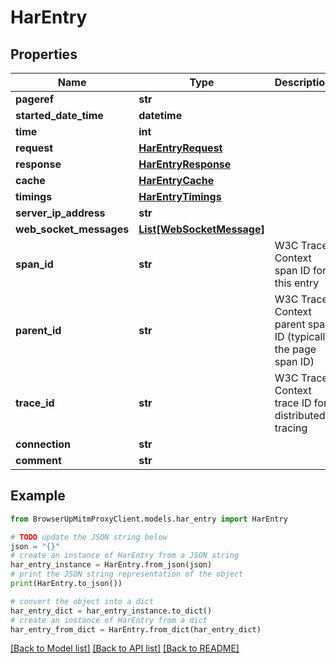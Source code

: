 # HarEntry


## Properties

Name | Type | Description | Notes
------------ | ------------- | ------------- | -------------
**pageref** | **str** |  | [optional] 
**started_date_time** | **datetime** |  | 
**time** | **int** |  | 
**request** | [**HarEntryRequest**](HarEntryRequest.md) |  | 
**response** | [**HarEntryResponse**](HarEntryResponse.md) |  | 
**cache** | [**HarEntryCache**](HarEntryCache.md) |  | 
**timings** | [**HarEntryTimings**](HarEntryTimings.md) |  | 
**server_ip_address** | **str** |  | [optional] 
**web_socket_messages** | [**List[WebSocketMessage]**](WebSocketMessage.md) |  | [optional] 
**span_id** | **str** | W3C Trace Context span ID for this entry | [optional] 
**parent_id** | **str** | W3C Trace Context parent span ID (typically the page span ID) | [optional] 
**trace_id** | **str** | W3C Trace Context trace ID for distributed tracing | [optional] 
**connection** | **str** |  | [optional] 
**comment** | **str** |  | [optional] 

## Example

```python
from BrowserUpMitmProxyClient.models.har_entry import HarEntry

# TODO update the JSON string below
json = "{}"
# create an instance of HarEntry from a JSON string
har_entry_instance = HarEntry.from_json(json)
# print the JSON string representation of the object
print(HarEntry.to_json())

# convert the object into a dict
har_entry_dict = har_entry_instance.to_dict()
# create an instance of HarEntry from a dict
har_entry_from_dict = HarEntry.from_dict(har_entry_dict)
```
[[Back to Model list]](../README.md#documentation-for-models) [[Back to API list]](../README.md#documentation-for-api-endpoints) [[Back to README]](../README.md)


